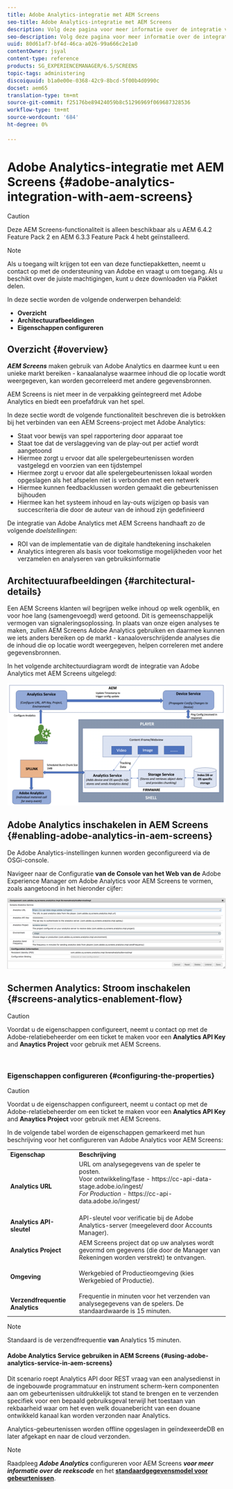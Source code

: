 ```yaml
---
title: Adobe Analytics-integratie met AEM Screens
seo-title: Adobe Analytics-integratie met AEM Screens
description: Volg deze pagina voor meer informatie over de integratie van AEM Screens in de doos met Adobe Analytics. Hier ziet u een proefdruk van het programma.
seo-description: Volg deze pagina voor meer informatie over de integratie van AEM Screens in de doos met Adobe Analytics. Hier ziet u een proefdruk van het programma.
uuid: 80d61af7-bf4d-46ca-a026-99a666c2e1a0
contentOwner: jsyal
content-type: reference
products: SG_EXPERIENCEMANAGER/6.5/SCREENS
topic-tags: administering
discoiquuid: b1a0e00e-0368-42c9-8bcd-5f00b4d0990c
docset: aem65
translation-type: tm+mt
source-git-commit: f25176be89424059b8c51296969f069687328536
workflow-type: tm+mt
source-wordcount: '684'
ht-degree: 0%

---
```



# Adobe Analytics-integratie met AEM Screens {#adobe-analytics-integration-with-aem-screens}

>[!CAUTION]
>
>Deze AEM Screens-functionaliteit is alleen beschikbaar als u AEM 6.4.2 Feature Pack 2 en AEM 6.3.3 Feature Pack 4 hebt geïnstalleerd.

>[!NOTE]
>
>Als u toegang wilt krijgen tot een van deze functiepakketten, neemt u contact op met de ondersteuning van Adobe en vraagt u om toegang. Als u beschikt over de juiste machtigingen, kunt u deze downloaden via Pakket delen.

In deze sectie worden de volgende onderwerpen behandeld:

* **Overzicht**
* **Architectuurafbeeldingen**
* **Eigenschappen configureren**

## Overzicht {#overview}

***AEM Screens*** maken gebruik van Adobe Analytics en daarmee kunt u een unieke markt bereiken - kanaalanalyse waarmee inhoud die op locatie wordt weergegeven, kan worden gecorreleerd met andere gegevensbronnen.

AEM Screens is niet meer in de verpakking geïntegreerd met Adobe Analytics en biedt een proefafdruk van het spel.

In deze sectie wordt de volgende functionaliteit beschreven die is betrokken bij het verbinden van een AEM Screens-project met Adobe Analytics:

* Staat voor bewijs van spel rapportering door apparaat toe
* Staat toe dat de verslaggeving van de play-out per actief wordt aangetoond
* Hiermee zorgt u ervoor dat alle spelergebeurtenissen worden vastgelegd en voorzien van een tijdstempel
* Hiermee zorgt u ervoor dat alle spelergebeurtenissen lokaal worden opgeslagen als het afspelen niet is verbonden met een netwerk
* Hiermee kunnen feedbacklussen worden gemaakt die gebeurtenissen bijhouden
* Hiermee kan het systeem inhoud en lay-outs wijzigen op basis van succescriteria die door de auteur van de inhoud zijn gedefinieerd

De integratie van Adobe Analytics met AEM Screens handhaaft zo de volgende *doelstellingen*:

* ROI van de implementatie van de digitale handtekening inschakelen
* Analytics integreren als basis voor toekomstige mogelijkheden voor het verzamelen en analyseren van gebruiksinformatie

## Architectuurafbeeldingen {#architectural-details}

Een AEM Screens klanten wil begrijpen welke inhoud op welk ogenblik, en voor hoe lang (samengevoegd) werd getoond. Dit is gemeenschappelijk vermogen van signaleringsoplossing. In plaats van onze eigen analyses te maken, zullen AEM Screens Adobe Analytics gebruiken en daarmee kunnen we iets anders bereiken op de markt - kanaaloverschrijdende analyses die de inhoud die op locatie wordt weergegeven, helpen correleren met andere gegevensbronnen.

In het volgende architectuurdiagram wordt de integratie van Adobe Analytics met AEM Screens uitgelegd:

![screen_shot_2018-09-12at85611am](assets/screen_shot_2018-09-12at85611am.png)

## Adobe Analytics inschakelen in AEM Screens {#enabling-adobe-analytics-in-aem-screens}

De Adobe Analytics-instellingen kunnen worden geconfigureerd via de OSGi-console.

Navigeer naar de Configuratie **van de Console van het Web van de** Adobe Experience Manager om Adobe Analytics voor AEM Screens te vormen, zoals aangetoond in het hieronder cijfer:

![screen_shot_2018-09-04at25550pm](assets/screen_shot_2018-09-04at25550pm.png)

## Schermen Analytics: Stroom inschakelen {#screens-analytics-enablement-flow}

>[!CAUTION]
>
>Voordat u de eigenschappen configureert, neemt u contact op met de Adobe-relatiebeheerder om een ticket te maken voor een **Analytics API Key** and **Anaytics Project** voor gebruik met AEM Screens.

![]()

### Eigenschappen configureren {#configuring-the-properties}

>[!CAUTION]
>
>Voordat u de eigenschappen configureert, neemt u contact op met de Adobe-relatiebeheerder om een ticket te maken voor een **Analytics API Key** and **Anaytics Project** voor gebruik met AEM Screens.

In de volgende tabel worden de eigenschappen gemarkeerd met hun beschrijving voor het configureren van Adobe Analytics voor AEM Screens:

<table>
 <tbody>
  <tr>
   <td><strong>Eigenschap</strong></td>
   <td><strong>Beschrijving</strong></td>
  </tr>
  <tr>
   <td><strong>Analytics URL</strong></td>
   <td>URL om analysegegevens van de speler te posten. <br>
   Voor ontwikkeling/fase</em> - https://cc-api-data-stage.adobe.io/ingest/<br /> <em>For Production</em> - https://cc-api-data.adobe.io/ingest/</em><br /> <br /></td>
  </tr>
  <tr>
   <td><strong>Analytics API-sleutel</strong></td>
   <td>API-sleutel voor verificatie bij de Adobe Analytics-server (meegeleverd door Accounts Manager).</td>
  </tr>
  <tr>
   <td><strong>Analytics Project</strong></td>
   <td>AEM Screens project dat op uw analyses wordt gevormd om gegevens (die door de Manager van Rekeningen worden verstrekt) te ontvangen.</td>
  </tr>
  <tr>
   <td><strong>Omgeving</strong></td>
   <td><p>Werkgebied of Productieomgeving (kies Werkgebied of Productie).</p></td>
  </tr>
  <tr>
   <td><strong>Verzendfrequentie Analytics</strong></td>
   <td>Frequentie in minuten voor het verzenden van analysegegevens van de spelers. De standaardwaarde is 15 minuten.</td>
  </tr>
 </tbody>
</table>

>[!NOTE]
>
>Standaard is de verzendfrequentie **van** Analytics 15 minuten.

#### Adobe Analytics Service gebruiken in AEM Screens {#using-adobe-analytics-service-in-aem-screens}

Dit scenario roept Analytics API door REST vraag van een analysedienst in de ingebouwde programmatuur en instrument scherm-kern componenten aan om gebeurtenissen uitdrukkelijk tot stand te brengen en te verzenden specifiek voor een bepaald gebruiksgeval terwijl het toestaan van rekbaarheid waar om het even welk douanebericht van een douane ontwikkeld kanaal kan worden verzonden naar Analytics.

Analytics-gebeurtenissen worden offline opgeslagen in geïndexeerdeDB en later afgekapt en naar de cloud verzonden.

>[!NOTE]
>
>Raadpleeg ***Adobe Analytics*** configureren voor AEM Screens ***voor meer informatie over de reekscode*** en het **[standaardgegevensmodel voor gebeurtenissen](configuring-adobe-analytics-aem-screens.md)**.

